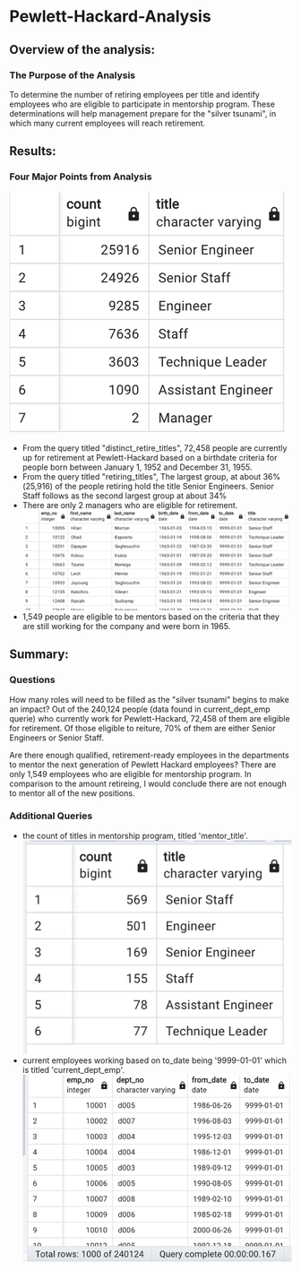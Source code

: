 # Pewlett-Hackard-Analysis

## Overview of the analysis:
### The Purpose of the Analysis
To determine the number of retiring employees per title and identify employees who are eligible to participate in mentorship program. These determinations will help management prepare for the "silver tsunami", in which many current employees will reach retirement.

## Results:
### Four Major Points from Analysis
![Image](Images/retiring_titles.png)
- From the query titled "distinct_retire_titles", 72,458 people are currently up for retirement at Pewlett-Hackard based on a birthdate criteria for people born between January 1, 1952 and December 31, 1955.
- From the query titled "retiring_titles", The largest group, at about 36%(25,916) of the people retiring hold the title Senior Engineers. Senior Staff follows as the second largest group at about 34%
- There are only 2 managers who are eligible for retirement.
![Image](Images/mentorship_eligibility_table.png)
- 1,549 people are eligible to be mentors based on the criteria that they are still working for the company and were born in 1965.

## Summary:
### Questions
How many roles will need to be filled as the "silver tsunami" begins to make an impact?
Out of the 240,124 people (data found in current_dept_emp querie) who currently work for Pewlett-Hackard, 72,458 of them are eligible for retirement. Of those eligible to reiture, 70% of them are either Senior Engineers or Senior Staff. 


Are there enough qualified, retirement-ready employees in the departments to mentor the next generation of Pewlett Hackard employees?
There are only 1,549 employees who are eligible for mentorship program. In comparison to the amount retireing, I would conclude there are not enough to mentor all of the new positions. 

### Additional Queries
- the count of titles in mentorship program, titled 'mentor_title'.
![Image](Images/mentor_title_image.png)
- current employees working based on to_date being '9999-01-01' which is titled 'current_dept_emp'.
![Image](Images/current_dept_emp_image.png)

